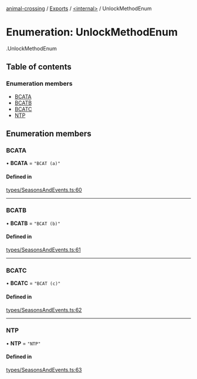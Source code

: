 [animal-crossing](../README.md) / [Exports](../modules.md) / [<internal\>](../modules/internal_.md) / UnlockMethodEnum

# Enumeration: UnlockMethodEnum

[<internal>](../modules/internal_.md).UnlockMethodEnum

## Table of contents

### Enumeration members

- [BCATA](internal_.UnlockMethodEnum.md#bcata)
- [BCATB](internal_.UnlockMethodEnum.md#bcatb)
- [BCATC](internal_.UnlockMethodEnum.md#bcatc)
- [NTP](internal_.UnlockMethodEnum.md#ntp)

## Enumeration members

### BCATA

• **BCATA** = `"BCAT (a)"`

#### Defined in

[types/SeasonsAndEvents.ts:60](https://github.com/Norviah/animal-crossing/blob/3810f6b/module/types/SeasonsAndEvents.ts#L60)

___

### BCATB

• **BCATB** = `"BCAT (b)"`

#### Defined in

[types/SeasonsAndEvents.ts:61](https://github.com/Norviah/animal-crossing/blob/3810f6b/module/types/SeasonsAndEvents.ts#L61)

___

### BCATC

• **BCATC** = `"BCAT (c)"`

#### Defined in

[types/SeasonsAndEvents.ts:62](https://github.com/Norviah/animal-crossing/blob/3810f6b/module/types/SeasonsAndEvents.ts#L62)

___

### NTP

• **NTP** = `"NTP"`

#### Defined in

[types/SeasonsAndEvents.ts:63](https://github.com/Norviah/animal-crossing/blob/3810f6b/module/types/SeasonsAndEvents.ts#L63)
